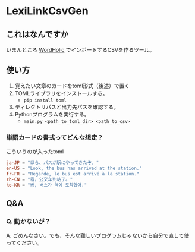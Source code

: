 # LexiLinkCsvGen

## これはなんですか

いまんところ [WordHolic](https://www.langholic.com/wordholic) でインポートするCSVを作るツール。  

## 使い方

1. 覚えたい文章のカードをtoml形式（後述）で置く
2. TOMLライブラリをインストールする。
   * `pip install toml`
3. ディレクトリパスと出力先パスを確認する。
4. Pythonプログラムを実行する。
   * `main.py <path_to_toml_dir> <path_to_csv>`

### 単語カードの書式ってどんな想定？
こういうのが入ったtoml
```toml
ja-JP = "ほら、バスが駅にやってきたぞ。"
en-US = "Look, the bus has arrived at the station."
fr-FR = "Regarde, le bus est arrivé à la station."
zh-CN = "看，公交车到站了。"
ko-KR = "봐, 버스가 역에 도착했어."
```

## Q&A

### Q. 動かないが？

A. ごめんなさい。でも、そんな難しいプログラムじゃないから自分で直して使ってください。
